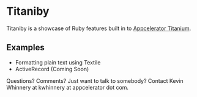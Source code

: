 # Titaniby #

Titaniby is a showcase of Ruby features built in to [Appcelerator Titanium](http://titaniumapp.com).

## Examples ##

- Formatting plain text using Textile
- ActiveRecord (Coming Soon)

Questions?  Comments?  Just want to talk to somebody?  Contact Kevin Whinnery at kwhinnery at appcelerator dot com.
